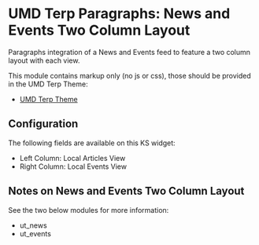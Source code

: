 # UMD Terp Paragraphs: News and Events Two Column Layout

Paragraphs integration of a News and Events feed to feature a two column layout with each view.

This module contains markup only (no js or css), those should be provided in the UMD Terp Theme:

- [UMD Terp Theme](https://github.com/UMD-Digital/umd_terp)

## Configuration

The following fields are available on this KS widget:

- Left Column: Local Articles View
- Right Column: Local Events View

## Notes on News and Events Two Column Layout

See the two below modules for more information:

- ut_news
- ut_events
